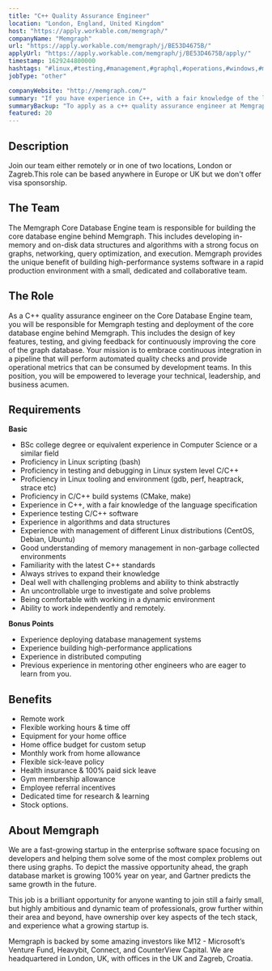 ```yaml
---
title: "C++ Quality Assurance Engineer"
location: "London, England, United Kingdom"
host: "https://apply.workable.com/memgraph/"
companyName: "Memgraph"
url: "https://apply.workable.com/memgraph/j/BE53D4675B/"
applyUrl: "https://apply.workable.com/memgraph/j/BE53D4675B/apply/"
timestamp: 1629244800000
hashtags: "#linux,#testing,#management,#graphql,#operations,#windows,#marketing,#optimization,#ui/ux"
jobType: "other"

companyWebsite: "http://memgraph.com/"
summary: "If you have experience in C++, with a fair knowledge of the language specification, Memgraph has a job opening for a c++ quality assurance engineer"
summaryBackup: "To apply as a c++ quality assurance engineer at Memgraph, you preferably need to have some #linux, #testing, #management."
featured: 20
---
```


## Description

Join our team either remotely or in one of two locations, London or Zagreb.This role can be based anywhere in Europe or UK but we don't offer visa sponsorship.

## The Team

The Memgraph Core Database Engine team is responsible for building the core database engine behind Memgraph. This includes developing in-memory and on-disk data structures and algorithms with a strong focus on graphs, networking, query optimization, and execution. Memgraph provides the unique benefit of building high-performance systems software in a rapid production environment with a small, dedicated and collaborative team.

## The Role

As a C++ quality assurance engineer on the Core Database Engine team, you will be responsible for Memgraph testing and deployment of the core database engine behind Memgraph. This includes the design of key features, testing, and giving feedback for continuously improving the core of the graph database. Your mission is to embrace continuous integration in a pipeline that will perform automated quality checks and provide operational metrics that can be consumed by development teams. In this position, you will be empowered to leverage your technical, leadership, and business acumen.

## Requirements

**Basic**

*   BSc college degree or equivalent experience in Computer Science or a similar field
*   Proficiency in Linux scripting (bash)
*   Proficiency in testing and debugging in Linux system level C/C++
*   Proficiency in Linux tooling and environment (gdb, perf, heaptrack, strace etc)
*   Proficiency in C/C++ build systems (CMake, make)
*   Experience in C++, with a fair knowledge of the language specification
*   Experience testing C/C++ software
*   Experience in algorithms and data structures
*   Experience with management of different Linux distributions (CentOS, Debian, Ubuntu)
*   Good understanding of memory management in non-garbage collected environments
*   Familiarity with the latest C++ standards
*   Always strives to expand their knowledge
*   Deal well with challenging problems and ability to think abstractly
*   An uncontrollable urge to investigate and solve problems
*   Being comfortable with working in a dynamic environment
*   Ability to work independently and remotely.

**Bonus Points**

*   Experience deploying database management systems
*   Experience building high-performance applications
*   Experience in distributed computing
*   Previous experience in mentoring other engineers who are eager to learn from you.

## Benefits

*   Remote work
*   Flexible working hours & time off
*   Equipment for your home office
*   Home office budget for custom setup
*   Monthly work from home allowance
*   Flexible sick-leave policy
*   Health insurance & 100% paid sick leave
*   Gym membership allowance
*   Employee referral incentives
*   Dedicated time for research & learning
*   Stock options.

## About Memgraph

We are a fast-growing startup in the enterprise software space focusing on developers and helping them solve some of the most complex problems out there using graphs. To depict the massive opportunity ahead, the graph database market is growing 100% year on year, and Gartner predicts the same growth in the future.

This job is a brilliant opportunity for anyone wanting to join still a fairly small, but highly ambitious and dynamic team of professionals, grow further within their area and beyond, have ownership over key aspects of the tech stack, and experience what a growing startup is.

Memgraph is backed by some amazing investors like M12 - Microsoft’s Venture Fund, Heavybit, Connect, and CounterView Capital. We are headquartered in London, UK, with offices in the UK and Zagreb, Croatia.
